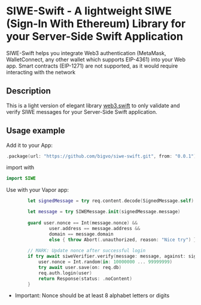 # SIWE-Swift - A lightweight SIWE (Sign-In With Ethereum) Library for your Server-Side Swift Application

SIWE-Swift helps you integrate Web3 authentication (MetaMask, WalletConnect, any other wallet which supports EIP-4361) into your Web app.
Smart contracts (EIP-1271) are not supported, as it would require interacting with the network

## Description
This is a light version of elegant library [web3.swift](https://github.com/argentlabs/web3.swift) to only validate and verify SIWE messages for your Server-Side Swift application.

## Usage example
Add it to your App:

```swift
.package(url: "https://github.com/bigvo/siwe-swift.git", from: "0.0.1"),
```

import with

```swift
import SIWE
```

Use with your Vapor app:

```swift
        let signedMessage = try req.content.decode(SignedMessage.self)

        let message = try SIWEMessage.init(signedMessage.message)
        
        guard user.nonce == Int(message.nonce) &&
                user.address == message.address &&
                domain == message.domain
                else { throw Abort(.unauthorized, reason: "Nice try") }
                
        // MARK: Update nonce after successful login
        if try await siweVerifier.verify(message: message, against: signedMessage.signature) {
            user.nonce = Int.random(in: 10000000 ... 99999999)
            try await user.save(on: req.db)
            req.auth.login(user)
            return Response(status: .noContent)
        }
```

- Important: Nonce should be at least 8 alphabet letters or digits
